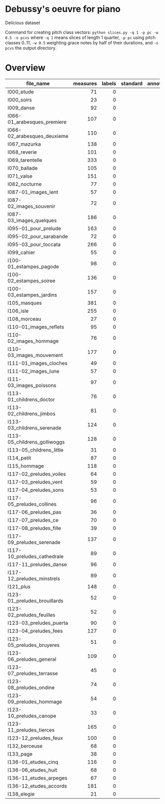 # Debussy's oeuvre for piano

Delicious dataset

Command for creating pitch class vectors: `python slices.py -q 1 -p pc -w 0.5 -o pcvs` where `-q 1` means slices of length 1 quarter, `-p pc` using pitch classes 0..11, `-w 0.5`
weighting grace notes by half of their durations, and `-o pcvs` the output directory.


# Overview
|         file_name          |measures|labels|standard|annotators|reviewers|
|----------------------------|-------:|-----:|--------|----------|---------|
|l000_etude                  |      71|     0|        |          |         |
|l000_soirs                  |      23|     0|        |          |         |
|l009_danse                  |      92|     0|        |          |         |
|l066-01_arabesques_premiere |     107|     0|        |          |         |
|l066-02_arabesques_deuxieme |     110|     0|        |          |         |
|l067_mazurka                |     138|     0|        |          |         |
|l068_reverie                |     101|     0|        |          |         |
|l069_tarentelle             |     333|     0|        |          |         |
|l070_ballade                |     105|     0|        |          |         |
|l071_valse                  |     151|     0|        |          |         |
|l082_nocturne               |      77|     0|        |          |         |
|l087-01_images_lent         |      57|     0|        |          |         |
|l087-02_images_souvenir     |      72|     0|        |          |         |
|l087-03_images_quelques     |     186|     0|        |          |         |
|l095-01_pour_prelude        |     163|     0|        |          |         |
|l095-02_pour_sarabande      |      72|     0|        |          |         |
|l095-03_pour_toccata        |     266|     0|        |          |         |
|l099_cahier                 |      55|     0|        |          |         |
|l100-01_estampes_pagode     |      98|     0|        |          |         |
|l100-02_estampes_soiree     |     136|     0|        |          |         |
|l100-03_estampes_jardins    |     157|     0|        |          |         |
|l105_masques                |     381|     0|        |          |         |
|l106_isle                   |     255|     0|        |          |         |
|l108_morceau                |      27|     0|        |          |         |
|l110-01_images_reflets      |      95|     0|        |          |         |
|l110-02_images_hommage      |      76|     0|        |          |         |
|l110-03_images_mouvement    |     177|     0|        |          |         |
|l111-01_images_cloches      |      49|     0|        |          |         |
|l111-02_images_lune         |      57|     0|        |          |         |
|l111-03_images_poissons     |      97|     0|        |          |         |
|l113-01_childrens_doctor    |      76|     0|        |          |         |
|l113-02_childrens_jimbos    |      81|     0|        |          |         |
|l113-03_childrens_serenade  |     124|     0|        |          |         |
|l113-05_childrens_golliwoggs|     128|     0|        |          |         |
|l113-05_childrens_little    |      31|     0|        |          |         |
|l114_petit                  |      87|     0|        |          |         |
|l115_hommage                |     118|     0|        |          |         |
|l117-02_preludes_voiles     |      64|     0|        |          |         |
|l117-03_preludes_vent       |      59|     0|        |          |         |
|l117-04_preludes_sons       |      53|     0|        |          |         |
|l117-05_preludes_collines   |      96|     0|        |          |         |
|l117-06_preludes_pas        |      36|     0|        |          |         |
|l117-07_preludes_ce         |      70|     0|        |          |         |
|l117-08_preludes_fille      |      39|     0|        |          |         |
|l117-09_preludes_serenade   |     137|     0|        |          |         |
|l117-10_preludes_cathedrale |      89|     0|        |          |         |
|l117-11_preludes_danse      |      96|     0|        |          |         |
|l117-12_preludes_minstrels  |      89|     0|        |          |         |
|l121_plus                   |     148|     0|        |          |         |
|l123-01_preludes_brouillards|      52|     0|        |          |         |
|l123-02_preludes_feuilles   |      52|     0|        |          |         |
|l123-03_preludes_puerta     |      90|     0|        |          |         |
|l123-04_preludes_fees       |     127|     0|        |          |         |
|l123-05_preludes_bruyeres   |      51|     0|        |          |         |
|l123-06_preludes_general    |     109|     0|        |          |         |
|l123-07_preludes_terrasse   |      45|     0|        |          |         |
|l123-08_preludes_ondine     |      74|     0|        |          |         |
|l123-09_preludes_hommage    |      54|     0|        |          |         |
|l123-10_preludes_canope     |      33|     0|        |          |         |
|l123-11_preludes_tierces    |     165|     0|        |          |         |
|l123-12_preludes_feux       |     100|     0|        |          |         |
|l132_berceuse               |      68|     0|        |          |         |
|l133_page                   |      38|     0|        |          |         |
|l136-01_etudes_cinq         |     116|     0|        |          |         |
|l136-06_etudes_huit         |      68|     0|        |          |         |
|l136-11_etudes_arpeges      |      67|     0|        |          |         |
|l136-12_etudes_accords      |     181|     0|        |          |         |
|l138_elegie                 |      21|     0|        |          |         |
